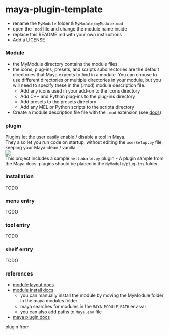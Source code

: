 # maya-plugin-template

- rename the `MyModule` folder & `MyModule/myModule.mod` 
- open the `.mod` file and change the module name inside
- replace this README.md with your own instructions
- Add a LICENSE

### Module
- the MyModule directory contains the module files.
- the icons, plug-ins, presets, and scripts subdirectories are the default directories that Maya expects to find in a module. You can choose to use different directories or multiple directories in your module, but you will need to specify these in the (.mod) module description file.
  - Add any icons used in your add-on to the icons directory
  - Add C++ and Python plug-ins to the plug-ins directory
  - Add presets to the presets directory
  - Add any MEL or Python scripts to the scripts directory
- Create a module description file file with the `.mod` extension (see [docs](https://help.autodesk.com/view/MAYAUL/2023/ENU/?guid=Maya_SDK_Distributing_Maya_Plug_ins_DistributingUsingModules_ModuleDescriptionFiles_html))

### plugin
Plugins let the user easily enable / disable a tool in Maya.  
They also let you run code on startup, without editing the `userSetup.py` file, keeping your Maya clean / vanilla.  
![](https://www.sidefx.com/media/uploads/products/engine/hengine_maya_load.jpg)  
This project includes a sample `helloWorld.py` plugin - A plugin sample from the Maya docs. 
plugins should be placed in the `MyModule/plug-ins` folder

### installation
TODO
### menu entry
TODO
### tool entry
TODO
### shelf entry
TODO
### references
- [module layout docs](https://help.autodesk.com/view/MAYAUL/2023/ENU/?guid=Maya_SDK_Distributing_Maya_Plug_ins_DistributingUsingModules_CreatingAModulePackage_html)
- [module install docs](https://help.autodesk.com/view/MAYAUL/2023/ENU/?guid=Maya_SDK_Distributing_Maya_Plug_ins_DistributingUsingModules_InstallingModules_html)
  - you can manually install the module by moving the MyModule folder in the maya modules folder 
  - maya searches for modules in the `MAYA_MODULE_PATH` env var
  - you can also add paths to `Maya.env` file
- [maya plugin docs](https://help.autodesk.com/view/MAYAUL/2024/ENU/?guid=Maya_SDK_A_First_Plugin_Python_html)


plugin from 
